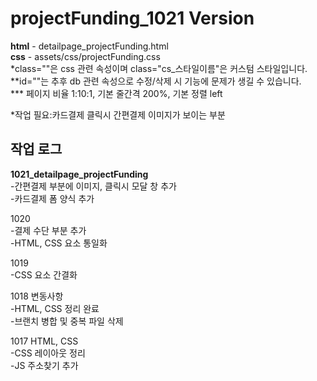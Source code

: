 # projectFunding_1021 Version
<b>html</b> - detailpage_projectFunding.html<br>
<b>css</b> - assets/css/projectFunding.css<br>
*class=""은 css 관련 속성이며 class="cs_스타일이름"은 커스텀 스타일입니다.<br>
**id=""는 추후 db 관련 속성으로 수정/삭제 시 기능에 문제가 생길 수 있습니다.<br>
*** 페이지 비율 1:10:1, 기본 줄간격 200%, 기본 정렬 left<br>

*작업 필요:카드결제 클릭시 간편결제 이미지가 보이는 부분<br>
<h2>작업 로그</h2>
<b>1021_detailpage_projectFunding</b><br>
-간편결제 부분에 이미지, 클릭시 모달 창 추가<br>
-카드결제 폼 양식 추가<br>

1020<br>
-결제 수단 부분 추가<br>
-HTML, CSS 요소 통일화<br>

1019<br>
-CSS 요소 간결화<br>

1018 변동사항<br>
-HTML, CSS 정리 완료<br>
-브랜치 병합 및 중복 파일 삭제<br>

1017 HTML, CSS<br>
-CSS 레이아웃 정리<br>
-JS 주소찾기 추가 <br>
